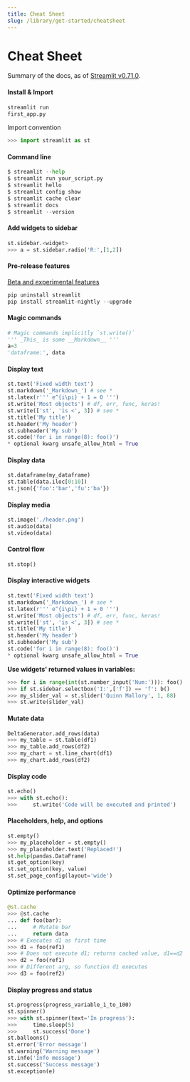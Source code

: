 ```yaml
---
title: Cheat Sheet
slug: /library/get-started/cheatsheet
---
```


# Cheat Sheet

Summary of the docs, as of [Streamlit v0.71.0](/).

<Row>


<CodeTile featured size="half">

#### Install & Import

```python
streamlit run 
first_app.py
```
Import convention

```python
>>> import streamlit as st
```
</CodeTile>


<CodeTile featured size="half">

#### Command line

```python
$ streamlit --help
$ streamlit run your_script.py
$ streamlit hello
$ streamlit config show
$ streamlit cache clear
$ streamlit docs
$ streamlit --version
```

</CodeTile>


<CodeTile featured size="half">

#### Add widgets to sidebar

```python
st.sidebar.<widget>
>>> a = st.sidebar.radio('R:',[1,2])
```

</CodeTile>


<CodeTile featured size="half">

#### Pre-release features

[Beta and experimental features](/)

```python
pip uninstall streamlit
pip install streamlit-nightly --upgrade
```

</CodeTile>

</Row>


<Masonry>

<CodeTile>

#### Magic commands

```python
# Magic commands implicitly `st.write()`
''' _This_ is some __Markdown__ '''
a=3
'dataframe:', data

```
</CodeTile>


<CodeTile>

#### Display text

```python
st.text('Fixed width text')
st.markdown('_Markdown_') # see *
st.latex(r''' e^{i\pi} + 1 = 0 ''')
st.write('Most objects') # df, err, func, keras!
st.write(['st', 'is <', 3]) # see *
st.title('My title')
st.header('My header')
st.subheader('My sub')
st.code('for i in range(8): foo()')
* optional kwarg unsafe_allow_html = True
```
</CodeTile>


<CodeTile>

#### Display data

```python
st.dataframe(my_dataframe)
st.table(data.iloc[0:10])
st.json({'foo':'bar','fu':'ba'})

```
</CodeTile>


<CodeTile>

#### Display media

```python
st.image('./header.png')
st.audio(data)
st.video(data)
```
</CodeTile>


<CodeTile>

#### Control flow

```python
st.stop()
```
</CodeTile>


<CodeTile>

#### Display interactive widgets

```python
st.text('Fixed width text')
st.markdown('_Markdown_') # see *
st.latex(r''' e^{i\pi} + 1 = 0 ''')
st.write('Most objects') # df, err, func, keras!
st.write(['st', 'is <', 3]) # see *
st.title('My title')
st.header('My header')
st.subheader('My sub')
st.code('for i in range(8): foo()')
* optional kwarg unsafe_allow_html = True
```

**Use widgets' returned values in variables:**
```python
>>> for i in range(int(st.number_input('Num:'))): foo()
>>> if st.sidebar.selectbox('I:',['f']) == 'f': b()
>>> my_slider_val = st.slider('Quinn Mallory', 1, 88)
>>> st.write(slider_val)
```
</CodeTile>


<CodeTile>

#### Mutate data

```python
DeltaGenerator.add_rows(data)
>>> my_table = st.table(df1)
>>> my_table.add_rows(df2)
>>> my_chart = st.line_chart(df1)
>>> my_chart.add_rows(df2)
```
</CodeTile>


<CodeTile>

#### Display code

```python
st.echo()
>>> with st.echo():
>>>     st.write('Code will be executed and printed')
```
</CodeTile>


<CodeTile>

#### Placeholders, help, and options

```python
st.empty()
>>> my_placeholder = st.empty()
>>> my_placeholder.text('Replaced!')
st.help(pandas.DataFrame)
st.get_option(key)
st.set_option(key, value)
st.set_page_config(layout='wide')
```
</CodeTile>


<CodeTile>

#### Optimize performance

```python
@st.cache
>>> @st.cache
... def foo(bar):
...     # Mutate bar
...     return data
>>> # Executes d1 as first time
>>> d1 = foo(ref1)
>>> # Does not execute d1; returns cached value, d1==d2
>>> d2 = foo(ref1)
>>> # Different arg, so function d1 executes
>>> d3 = foo(ref2)
```
</CodeTile>


<CodeTile>

#### Display progress and status

```python
st.progress(progress_variable_1_to_100)
st.spinner()
>>> with st.spinner(text='In progress'):
>>>     time.sleep(5)
>>>     st.success('Done')
st.balloons()
st.error('Error message')
st.warning('Warning message')
st.info('Info message')
st.success('Success message')
st.exception(e)
```
</CodeTile>

</Masonry>
